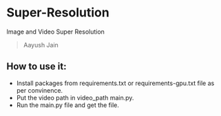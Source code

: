 # Super-Resolution
Image and Video Super Resolution
> Aayush Jain

## How to use it:
* Install packages from requirements.txt or requirements-gpu.txt file as per convinence.
* Put the video path in video_path main.py.
* Run the main.py file and get the file.
